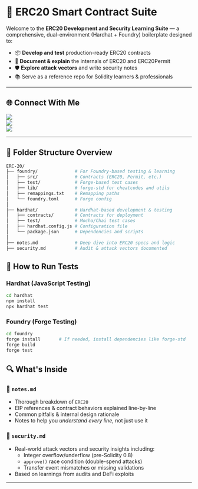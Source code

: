 # 🧠 ERC20 Smart Contract Suite

Welcome to the **ERC20 Development and Security Learning Suite** — a comprehensive, dual-environment (Hardhat + Foundry) boilerplate designed to:

- 📦 **Develop and test** production-ready ERC20 contracts  
- 🔬 **Document & explain** the internals of ERC20 and ERC20Permit  
- 🛡️ **Explore attack vectors** and write security notes  
- 📚 Serve as a reference repo for Solidity learners & professionals  

---

## 🌐 Connect With Me

[![](https://img.shields.io/badge/X-%40tomarpari90-blue?logo=twitter)](https://x.com/tomarpari90)  
[![](https://img.shields.io/badge/LinkedIn-PariTomar-blue?logo=linkedin)](https://www.linkedin.com/in/tomarpari90/)  
[![](https://img.shields.io/badge/Medium-%40tomarpari90-black?logo=medium)](https://medium.com/@tomarpari90)

---

## 🧩 Folder Structure Overview

```bash
ERC-20/
├── foundry/              # For Foundry-based testing & learning
│   ├── src/              # Contracts (ERC20, Permit, etc.)
│   ├── test/             # Forge-based test cases
│   ├── lib/              # forge-std for cheatcodes and utils
│   ├── remappings.txt    # Remapping paths
│   └── foundry.toml      # Forge config
│
├── hardhat/              # Hardhat-based development & testing
│   ├── contracts/        # Contracts for deployment
│   ├── test/             # Mocha/Chai test cases
│   ├── hardhat.config.js # Configuration file
│   └── package.json      # Dependencies and scripts
│
├── notes.md              # Deep dive into ERC20 specs and logic
├── security.md           # Audit & attack vectors documented
```

## 🧪 How to Run Tests

### Hardhat (JavaScript Testing)
```bash
cd hardhat
npm install
npx hardhat test
```

### Foundry (Forge Testing)
```bash
cd foundry
forge install       # If needed, install dependencies like forge-std
forge build
forge test
```

## 🔍 What's Inside

### 📘 `notes.md`
- Thorough breakdown of `ERC20`  
- EIP references & contract behaviors explained line-by-line  
- Common pitfalls & internal design rationale  
- Notes to help you *understand every line*, not just use it

### 🔐 `security.md`
- Real-world attack vectors and security insights including:
  - Integer overflow/underflow (pre-Solidity 0.8)
  - `approve()` race condition (double-spend attacks)
  - Transfer event mismatches or missing validations
- Based on learnings from audits and DeFi exploits

---

